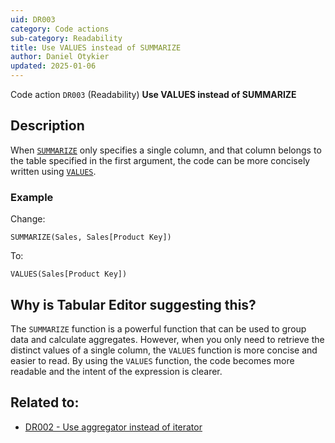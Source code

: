 ```yaml
---
uid: DR003
category: Code actions
sub-category: Readability
title: Use VALUES instead of SUMMARIZE
author: Daniel Otykier
updated: 2025-01-06
---
```


Code action `DR003` (Readability) **Use VALUES instead of SUMMARIZE**

## Description

When [`SUMMARIZE`](https://dax.guide/SUMMARIZE) only specifies a single column, and that column belongs to the table specified in the first argument, the code can be more concisely written using [`VALUES`](https://dax.guide/VALUES).

### Example

Change:

```dax
SUMMARIZE(Sales, Sales[Product Key])
```

To:

```dax
VALUES(Sales[Product Key])
```

## Why is Tabular Editor suggesting this?

The `SUMMARIZE` function is a powerful function that can be used to group data and calculate aggregates. However, when you only need to retrieve the distinct values of a single column, the `VALUES` function is more concise and easier to read. By using the `VALUES` function, the code becomes more readable and the intent of the expression is clearer.

## Related to:

- [DR002 - Use aggregator instead of iterator](xref:DR002)